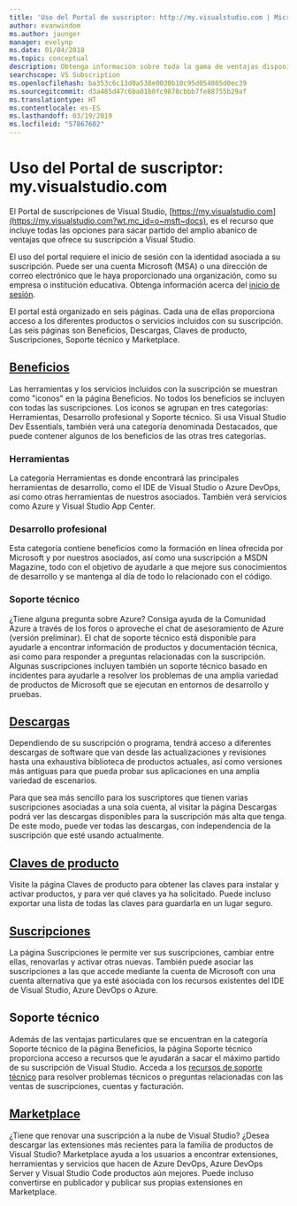 ```yaml
---
title: 'Uso del Portal de suscriptor: http://my.visualstudio.com | Microsoft Docs'
author: evanwindom
ms.author: jaunger
manager: evelynp
ms.date: 01/04/2018
ms.topic: conceptual
description: Obtenga información sobre toda la gama de ventajas disponibles en el portal de suscripciones de Visual Studio
searchscope: VS Subscription
ms.openlocfilehash: ba353c6c13d0a538e0030b10c95d054805d0ec39
ms.sourcegitcommit: d3a485d47c6ba01b0fc9878cbbb7fe88755b29af
ms.translationtype: HT
ms.contentlocale: es-ES
ms.lasthandoff: 03/19/2019
ms.locfileid: "57867602"
---
```

# <a name="using-the-subscriber-portal---myspanspanvisualstudiospanspancom"></a>Uso del Portal de suscriptor: my.<span></span>visualstudio<span></span>.com

El Portal de suscripciones de Visual Studio, [https://my.visualstudio.com](https://my.visualstudio.com?wt.mc_id=o~msft~docs), es el recurso que incluye todas las opciones para sacar partido del amplio abanico de ventajas que ofrece su suscripción a Visual Studio.

El uso del portal requiere el inicio de sesión con la identidad asociada a su suscripción.  Puede ser una cuenta Microsoft (MSA) o una dirección de correo electrónico que le haya proporcionado una organización, como su empresa o institución educativa.  Obtenga información acerca del [inicio de sesión](signing-in.md).

El portal está organizado en seis páginas.  Cada una de ellas proporciona acceso a los diferentes productos o servicios incluidos con su suscripción.  Las seis páginas son Beneficios, Descargas, Claves de producto, Suscripciones, Soporte técnico y Marketplace.

## <a name="benefitshttpsmyvisualstudiocombenefitswtmcidomsftdocs"></a>[Beneficios](https://my.visualstudio.com/benefits?wt.mc_id=o~msft~docs)
Las herramientas y los servicios incluidos con la suscripción se muestran como "iconos" en la página Beneficios.  No todos los beneficios se incluyen con todas las suscripciones. Los iconos se agrupan en tres categorías:  Herramientas, Desarrollo profesional y Soporte técnico.  Si usa Visual Studio Dev Essentials, también verá una categoría denominada Destacados, que puede contener algunos de los beneficios de las otras tres categorías.

### <a name="tools"></a>Herramientas
La categoría Herramientas es donde encontrará las principales herramientas de desarrollo, como el IDE de Visual Studio o Azure DevOps, así como otras herramientas de nuestros asociados.  También verá servicios como Azure y Visual Studio App Center.

### <a name="professional-development"></a>Desarrollo profesional
Esta categoría contiene beneficios como la formación en línea ofrecida por Microsoft y por nuestros asociados, así como una suscripción a MSDN Magazine, todo con el objetivo de ayudarle a que mejore sus conocimientos de desarrollo y se mantenga al día de todo lo relacionado con el código.

### <a name="support"></a>Soporte técnico
¿Tiene alguna pregunta sobre Azure?  Consiga ayuda de la Comunidad Azure a través de los foros o aproveche el chat de asesoramiento de Azure (versión preliminar).  El chat de soporte técnico está disponible para ayudarle a encontrar información de productos y documentación técnica, así como para responder a preguntas relacionadas con la suscripción.  Algunas suscripciones incluyen también un soporte técnico basado en incidentes para ayudarle a resolver los problemas de una amplia variedad de productos de Microsoft que se ejecutan en entornos de desarrollo y pruebas.

## <a name="downloadshttpsmyvisualstudiocomdownloadswtmcidomsftdocs"></a>[Descargas](https://my.visualstudio.com/downloads?wt.mc_id=o~msft~docs)
Dependiendo de su suscripción o programa, tendrá acceso a diferentes descargas de software que van desde las actualizaciones y revisiones hasta una exhaustiva biblioteca de productos actuales, así como versiones más antiguas para que pueda probar sus aplicaciones en una amplia variedad de escenarios.

Para que sea más sencillo para los suscriptores que tienen varias suscripciones asociadas a una sola cuenta, al visitar la página Descargas podrá ver las descargas disponibles para la suscripción más alta que tenga.  De este modo, puede ver todas las descargas, con independencia de la suscripción que esté usando actualmente.

## <a name="product-keyshttpsmyvisualstudiocomproductkeyswtmcidomsftdocs"></a>[Claves de producto](https://my.visualstudio.com/productkeys?wt.mc_id=o~msft~docs)
Visite la página Claves de producto para obtener las claves para instalar y activar productos, y para ver qué claves ya ha solicitado.  Puede incluso exportar una lista de todas las claves para guardarla en un lugar seguro.

## <a name="subscriptionshttpsmyvisualstudiocomsubscriptionswtmcidomsftdocs"></a>[Suscripciones](https://my.visualstudio.com/subscriptions?wt.mc_id=o~msft~docs)
La página Suscripciones le permite ver sus suscripciones, cambiar entre ellas, renovarlas y activar otras nuevas. También puede asociar las suscripciones a las que accede mediante la cuenta de Microsoft con una cuenta alternativa que ya esté asociada con los recursos existentes del IDE de Visual Studio, Azure DevOps o Azure.

## <a name="support"></a>Soporte técnico

Además de las ventajas particulares que se encuentran en la categoría Soporte técnico de la página Beneficios, la página Soporte técnico proporciona acceso a recursos que le ayudarán a sacar el máximo partido de su suscripción de Visual Studio. Acceda a los [recursos de soporte técnico](https://visualstudio.microsoft.com/subscriptions/support/) para resolver problemas técnicos o preguntas relacionadas con las ventas de suscripciones, cuentas y facturación.

## <a name="marketplacehttpsmarketplacevisualstudiocom"></a>[Marketplace](https://marketplace.visualstudio.com/)

¿Tiene que renovar una suscripción a la nube de Visual Studio?  ¿Desea descargar las extensiones más recientes para la familia de productos de Visual Studio?  Marketplace ayuda a los usuarios a encontrar extensiones, herramientas y servicios que hacen de Azure DevOps, Azure DevOps Server y Visual Studio Code productos aún mejores. Puede incluso convertirse en publicador y publicar sus propias extensiones en Marketplace.
